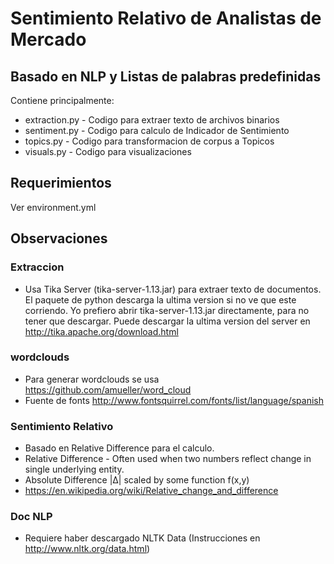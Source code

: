 # Sentimiento Relativo de Analistas de Mercado

## Basado en NLP y Listas de palabras predefinidas
Contiene principalmente:

* extraction.py - Codigo para extraer texto de archivos binarios
* sentiment.py - Codigo para calculo de Indicador de Sentimiento
* topics.py - Codigo para transformacion de corpus a Topicos
* visuals.py - Codigo para visualizaciones

## Requerimientos
Ver environment.yml

## Observaciones

### Extraccion
* Usa Tika Server (tika-server-1.13.jar) para extraer texto de documentos. El paquete de python descarga la ultima version si no ve que este corriendo. Yo prefiero abrir tika-server-1.13.jar directamente, para no tener que descargar. Puede descargar la ultima version del server en http://tika.apache.org/download.html

### wordclouds
* Para generar wordclouds se usa https://github.com/amueller/word_cloud
* Fuente de fonts http://www.fontsquirrel.com/fonts/list/language/spanish

### Sentimiento Relativo
* Basado en Relative Difference para el calculo.
* Relative Difference - Often used when two numbers reflect change in single underlying entity.
* Absolute Difference |Δ| scaled by some function f(x,y)
* https://en.wikipedia.org/wiki/Relative_change_and_difference

### Doc NLP
* Requiere haber descargado NLTK Data (Instrucciones en http://www.nltk.org/data.html)
